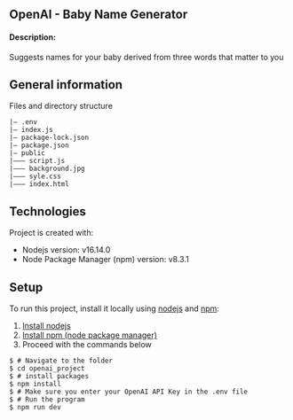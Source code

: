
## OpenAI - Baby Name Generator
#### Description: 
Suggests names for your baby derived from three words that matter to you



## General information
Files and directory structure
```
|– .env
|– index.js
|– package-lock.json
|– package.json
|– public 
|––– script.js
|––– background.jpg
|––– syle.css
|––– index.html
```
	
## Technologies
Project is created with:
* Nodejs version: v16.14.0
* Node Package Manager (npm) version: v8.3.1

	
## Setup
To run this project, install it locally using [nodejs](https://www.npmjs.com/get-npm) and [npm](https://www.npmjs.com/get-npm):

1. [Install nodejs](https://www.npmjs.com/get-npm)
2. [Install npm (node package manager)](https://www.npmjs.com/get-npm)
3. Proceed with the commands below
```
$ # Navigate to the folder
$ cd openai_project
$ # install packages
$ npm install
$ # Make sure you enter your OpenAI API Key in the .env file
$ # Run the program
$ npm run dev
```
